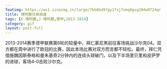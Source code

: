 ```yaml
---
featimg: https://ws1.sinaimg.cn/large/7bb8bd97gy1fxj7omq0gvg20dw0724qr.gif
title: 博阿滕兄弟相逢
tags: [K·博阿滕,J·博阿滕,德甲,2013-2014]
category: gif
layout: post-full
---
```


2013-2014赛季德甲联赛第6轮的较量中，拜仁慕尼黑前往客场挑战沙尔克04。双方都在周中进行了欧冠的比赛，因此本场比赛对双方而言都不轻松。最终，拜仁凭借施魏因斯泰格和曼朱基奇2分钟内的连续头球破门，以及下半场里贝里和皮萨罗的进球，客场4-0击败沙尔克。